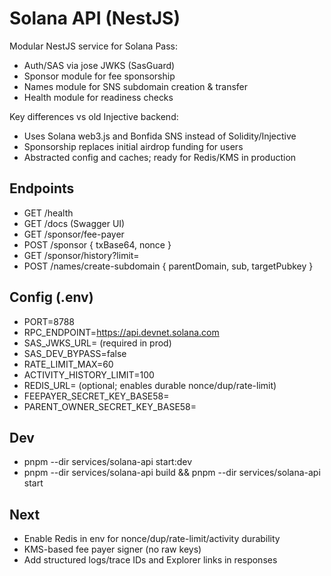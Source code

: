 # Solana API (NestJS)

Modular NestJS service for Solana Pass:
- Auth/SAS via jose JWKS (SasGuard)
- Sponsor module for fee sponsorship
- Names module for SNS subdomain creation & transfer
- Health module for readiness checks

Key differences vs old Injective backend:
- Uses Solana web3.js and Bonfida SNS instead of Solidity/Injective
- Sponsorship replaces initial airdrop funding for users
- Abstracted config and caches; ready for Redis/KMS in production

## Endpoints
- GET /health
- GET /docs (Swagger UI)
- GET /sponsor/fee-payer
- POST /sponsor { txBase64, nonce }
- GET /sponsor/history?limit=
- POST /names/create-subdomain { parentDomain, sub, targetPubkey }

## Config (.env)
- PORT=8788
- RPC_ENDPOINT=https://api.devnet.solana.com
- SAS_JWKS_URL= (required in prod)
- SAS_DEV_BYPASS=false
- RATE_LIMIT_MAX=60
- ACTIVITY_HISTORY_LIMIT=100
- REDIS_URL= (optional; enables durable nonce/dup/rate-limit)
- FEEPAYER_SECRET_KEY_BASE58=
- PARENT_OWNER_SECRET_KEY_BASE58=

## Dev
- pnpm --dir services/solana-api start:dev
- pnpm --dir services/solana-api build && pnpm --dir services/solana-api start

## Next
- Enable Redis in env for nonce/dup/rate-limit/activity durability
- KMS-based fee payer signer (no raw keys)
- Add structured logs/trace IDs and Explorer links in responses